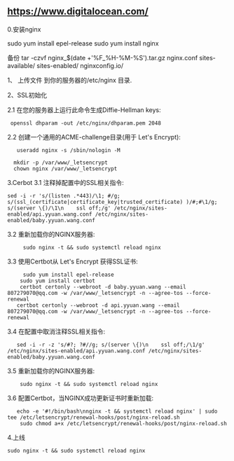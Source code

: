 ## https://www.digitalocean.com/

0.安装nginx 

   sudo yum install epel-release
   sudo yum install nginx

备份
    tar -czvf nginx_$(date +'%F_%H-%M-%S').tar.gz nginx.conf sites-available/ sites-enabled/ nginxconfig.io/

 1、 上传文件 到你的服务器的/etc/nginx 目录.


2、SSL初始化

2.1 在您的服务器上运行此命令生成Diffie-Hellman keys:

     openssl dhparam -out /etc/nginx/dhparam.pem 2048 

2.2 创建一个通用的ACME-challenge目录(用于 Let's Encrypt):
     
       useradd nginx -s /sbin/nologin -M

      mkdir -p /var/www/_letsencrypt
      chown nginx /var/www/_letsencrypt

3.Cerbot
 3.1 注释掉配置中的SSL相关指令:

    sed -i -r 's/(listen .*443)/\1; #/g; s/(ssl_(certificate|certificate_key|trusted_certificate) )/#;#\1/g; s/(server \{)/\1\n    ssl off;/g' /etc/nginx/sites-enabled/api.yyuan.wang.conf /etc/nginx/sites-enabled/baby.yyuan.wang.conf

  3.2 重新加载你的NGINX服务器:

         sudo nginx -t && sudo systemctl reload nginx
  3.3 使用Certbot从 Let's Encrypt 获得SSL证书:

         sudo yum install epel-release
        sudo yum install certbot
        certbot certonly --webroot -d baby.yyuan.wang --email 807279070@qq.com -w /var/www/_letsencrypt -n --agree-tos --force-renewal
       certbot certonly --webroot -d api.yyuan.wang --email 807279070@qq.com -w /var/www/_letsencrypt -n --agree-tos --force-renewal

3.4 在配置中取消注释SSL相关指令:

       sed -i -r -z 's/#?; ?#//g; s/(server \{)\n    ssl off;/\1/g' /etc/nginx/sites-enabled/api.yyuan.wang.conf /etc/nginx/sites-enabled/baby.yyuan.wang.conf


   3.5   重新加载你的NGINX服务器:

        sudo nginx -t && sudo systemctl reload nginx

   3.6 配置Certbot，当NGINX成功更新证书时重新加载:

       echo -e '#!/bin/bash\nnginx -t && systemctl reload nginx' | sudo tee /etc/letsencrypt/renewal-hooks/post/nginx-reload.sh
        sudo chmod a+x /etc/letsencrypt/renewal-hooks/post/nginx-reload.sh

4.上线

    sudo nginx -t && sudo systemctl reload nginx

